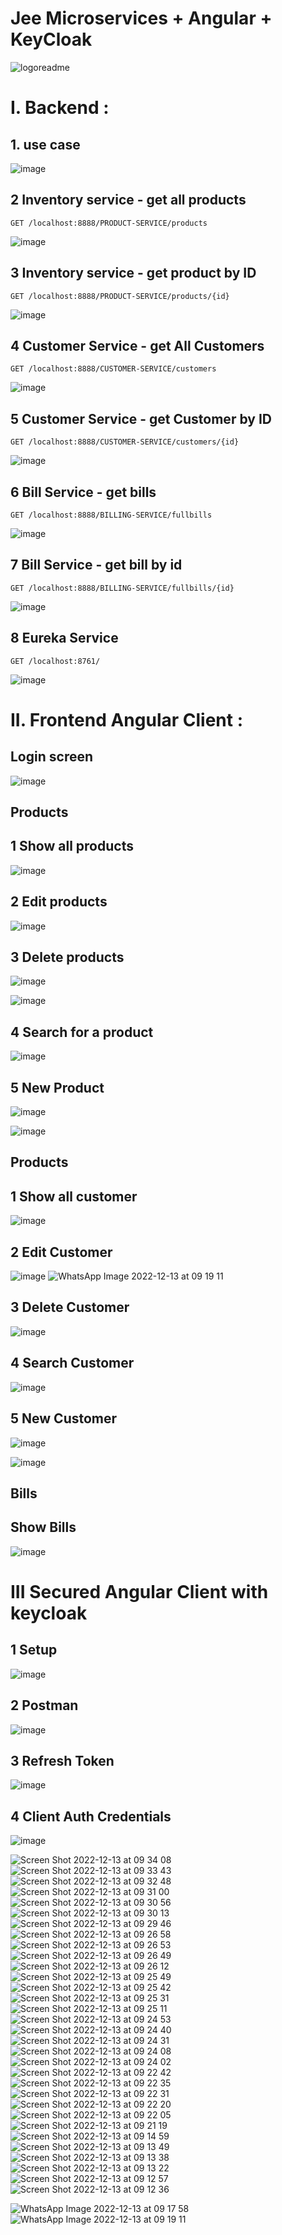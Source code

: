 #                                                         Jee Microservices + Angular + KeyCloak
![logoreadme](https://user-images.githubusercontent.com/55364638/206926865-496024be-f97d-44d8-af78-c3fa4c4d2e9f.png)
# I. Backend :
## 1. use case

![image](https://user-images.githubusercontent.com/62290643/206123723-0f5d7345-b23d-4ecb-84cb-83346104a73d.png)

## 2 Inventory service - get all products
```http
GET /localhost:8888/PRODUCT-SERVICE/products
```

![image](https://user-images.githubusercontent.com/55364638/206927699-da2bd3b9-7d1c-4ca3-837e-c9564a826ede.png)



## 3 Inventory service - get product by ID 
```http
GET /localhost:8888/PRODUCT-SERVICE/products/{id}
```

![image](https://user-images.githubusercontent.com/101510983/206922542-ff3bc375-78ba-4956-92f4-0cc57ac762b8.png)



## 4 Customer Service - get All Customers
```http
GET /localhost:8888/CUSTOMER-SERVICE/customers
```

![image](https://user-images.githubusercontent.com/101510983/206921889-6f2333f5-b2ac-4d27-839b-c0989720c140.png)


## 5 Customer Service - get Customer by ID
```http
GET /localhost:8888/CUSTOMER-SERVICE/customers/{id}
```

![image](https://user-images.githubusercontent.com/101510983/206922673-eb757211-bc70-4d62-a1c2-8248050f3133.png)


## 6 Bill Service - get bills
```http
GET /localhost:8888/BILLING-SERVICE/fullbills
```

![image](https://user-images.githubusercontent.com/101510983/206922042-3f83dfcb-cb8e-4227-ae03-b5013cbf62f5.png)


## 7 Bill Service - get bill by id
```http
GET /localhost:8888/BILLING-SERVICE/fullbills/{id}
```

![image](https://user-images.githubusercontent.com/101510983/206922866-21e9873d-ca97-4434-8cf6-57dfcaadc571.png)


## 8 Eureka Service 
```http
GET /localhost:8761/
```

![image](https://user-images.githubusercontent.com/101510983/206922145-5a50d39f-704c-4ca9-a1cc-ed65cbd20569.png)

# II. Frontend Angular Client :
## Login screen 

![image](https://user-images.githubusercontent.com/101510983/206923607-8e842b94-d208-4dc6-8cbe-fb68db9037ec.png)

## Products
## 1 Show all products 

![image](https://user-images.githubusercontent.com/55364638/206925608-0b8e8b90-f8cf-45af-987a-550ffeb810e3.png)

## 2 Edit products 

![image](https://user-images.githubusercontent.com/101510983/206923795-26a19423-e941-4acd-878e-8a0ce1e3df11.png)

## 3 Delete products 

![image](https://user-images.githubusercontent.com/55364638/206925748-42a715d1-4713-45a3-889a-ccb3ca042ca5.png)

![image](https://user-images.githubusercontent.com/55364638/206925764-23a250e5-8a39-4293-b96c-575a22dfe68b.png)


## 4 Search for a product

![image](https://user-images.githubusercontent.com/55364638/206925802-0b184999-ccb0-4a54-9fc9-dcf419205f83.png)


## 5 New Product

![image](https://user-images.githubusercontent.com/55364638/206925875-db2771c4-e4b0-4970-8f5d-e7c699a9b4ee.png)

![image](https://user-images.githubusercontent.com/55364638/206925899-ebcd1e02-dfbe-43f0-b0ca-e52d264c84a9.png)

## Products
## 1 Show all customer

![image](https://user-images.githubusercontent.com/55364638/206925644-39d57c48-dd68-4d57-a563-a76e20dabe65.png)



## 2 Edit Customer

![image](https://user-images.githubusercontent.com/101510983/206924228-151e1ed2-e1d6-406d-8849-34da1dc34937.png)
![WhatsApp Image 2022-12-13 at 09 19 11](https://user-images.githubusercontent.com/101005117/207266996-5e025253-895a-4d6c-b9da-fb4435c3d527.jpeg)


## 3 Delete Customer 

![image](https://user-images.githubusercontent.com/55364638/206926221-6b3c8033-4f51-420a-89eb-9634b8322d2b.png)



## 4 Search Customer 

![image](https://user-images.githubusercontent.com/55364638/206926003-7e101bb2-764a-4083-8270-739fa6e95709.png)



## 5 New Customer 

![image](https://user-images.githubusercontent.com/55364638/206925953-153464e1-a35e-470b-ad44-9cf09874aa25.png)


![image](https://user-images.githubusercontent.com/55364638/206925982-3003c687-4601-4ee2-b88c-f0b2b58dcf3e.png)


## Bills
## Show Bills  

![image](https://user-images.githubusercontent.com/55364638/206925572-719bdaa5-0195-46e8-b4e2-7a190a300df9.png)


# III Secured Angular Client with keycloak 
## 1 Setup
![image](https://user-images.githubusercontent.com/55364638/206931547-ea2548af-8dd5-4a6d-9906-912f9330fe16.png)


## 2 Postman
![image](https://user-images.githubusercontent.com/46407388/206116789-117ba8a2-f337-4fa4-9e01-5d34998c82e5.png)


## 3 Refresh Token
![image](https://user-images.githubusercontent.com/46407388/206116912-121fab06-38fc-4e4b-81ee-cb8013bd2ff1.png)


## 4 Client Auth Credentials
![image](https://user-images.githubusercontent.com/46407388/206117029-7f95a0d9-d7d1-453d-8b0b-8b157098d418.png)

![Screen Shot 2022-12-13 at 09 34 08](https://user-images.githubusercontent.com/101005117/207266057-7cf2d644-c4f4-462d-a4e0-284f5688fbba.jpg)
![Screen Shot 2022-12-13 at 09 33 43](https://user-images.githubusercontent.com/101005117/207266081-1c17b46b-a9db-4359-af07-5e266a69c163.jpg)
![Screen Shot 2022-12-13 at 09 32 48](https://user-images.githubusercontent.com/101005117/207266091-c5b9f707-92ba-4bb8-80ba-c55752ed0150.jpg)
![Screen Shot 2022-12-13 at 09 31 00](https://user-images.githubusercontent.com/101005117/207266095-06a415f3-8919-439b-9c61-edc7f6809f02.jpg)
![Screen Shot 2022-12-13 at 09 30 56](https://user-images.githubusercontent.com/101005117/207266099-474e1f88-cb22-4dba-8fa2-448df994c7b0.jpg)
![Screen Shot 2022-12-13 at 09 30 13](https://user-images.githubusercontent.com/101005117/207266112-6ef2a2f2-0daf-4e15-9ff8-71d88da8b672.jpg)
![Screen Shot 2022-12-13 at 09 29 46](https://user-images.githubusercontent.com/101005117/207266118-41f3b18e-3aaf-4c81-9edc-a3bd6941b4e2.jpg)
![Screen Shot 2022-12-13 at 09 26 58](https://user-images.githubusercontent.com/101005117/207266122-1cfe7ce3-f204-46dd-b947-cdd771f1fcb8.jpg)
![Screen Shot 2022-12-13 at 09 26 53](https://user-images.githubusercontent.com/101005117/207266125-36c8e11b-a790-4bf4-9560-42ffd0f8c518.jpg)
![Screen Shot 2022-12-13 at 09 26 49](https://user-images.githubusercontent.com/101005117/207266129-8a7ea3ea-6918-40da-be08-01bca98ade24.jpg)
![Screen Shot 2022-12-13 at 09 26 12](https://user-images.githubusercontent.com/101005117/207266133-485f61b3-6621-4ea1-a6bf-4fa5571a1e3a.jpg)
![Screen Shot 2022-12-13 at 09 25 49](https://user-images.githubusercontent.com/101005117/207266135-32d12350-4f92-4e65-8f74-fae3d5390480.jpg)
![Screen Shot 2022-12-13 at 09 25 42](https://user-images.githubusercontent.com/101005117/207266141-3ef301cf-a782-45c8-bae1-9d8360f9af82.jpg)
![Screen Shot 2022-12-13 at 09 25 31](https://user-images.githubusercontent.com/101005117/207266144-6f8e1737-ef3f-4f9a-b332-b8003cc06dc3.jpg)
![Screen Shot 2022-12-13 at 09 25 11](https://user-images.githubusercontent.com/101005117/207266149-1b78e089-c095-49a1-a25a-5bfe7259204e.jpg)
![Screen Shot 2022-12-13 at 09 24 53](https://user-images.githubusercontent.com/101005117/207266166-a9140c13-98fd-40d5-a879-9a0988806896.jpg)
![Screen Shot 2022-12-13 at 09 24 40](https://user-images.githubusercontent.com/101005117/207266168-b6531c30-0752-443d-9f2e-7dffab642c0e.jpg)
![Screen Shot 2022-12-13 at 09 24 31](https://user-images.githubusercontent.com/101005117/207266176-d3f25238-3d0f-43f7-9599-50e71094f388.jpg)
![Screen Shot 2022-12-13 at 09 24 08](https://user-images.githubusercontent.com/101005117/207266184-891839b2-9e02-4698-807a-55e2b0448ca3.jpg)
![Screen Shot 2022-12-13 at 09 24 02](https://user-images.githubusercontent.com/101005117/207266191-f246f1d8-65fe-465c-98a5-ff8756bf1b7e.jpg)
![Screen Shot 2022-12-13 at 09 22 42](https://user-images.githubusercontent.com/101005117/207266197-1d5e0034-44e0-49f2-a617-624fa3f2a27b.jpg)
![Screen Shot 2022-12-13 at 09 22 35](https://user-images.githubusercontent.com/101005117/207266200-bd5e8142-7c5d-4d19-b6e9-5f0e4b7a5441.jpg)
![Screen Shot 2022-12-13 at 09 22 31](https://user-images.githubusercontent.com/101005117/207266205-717e1bc8-cace-4f95-99d4-cbb789e6db78.jpg)
![Screen Shot 2022-12-13 at 09 22 20](https://user-images.githubusercontent.com/101005117/207266210-eb388c7d-8281-4d21-b9a3-16e6df3085e6.jpg)
![Screen Shot 2022-12-13 at 09 22 05](https://user-images.githubusercontent.com/101005117/207266217-95368e66-db31-4c4e-8a36-cfde4b9654d8.jpg)
![Screen Shot 2022-12-13 at 09 21 19](https://user-images.githubusercontent.com/101005117/207266218-6f4ce590-bfca-4cab-93af-3677a54ac722.jpg)
![Screen Shot 2022-12-13 at 09 14 59](https://user-images.githubusercontent.com/101005117/207266222-b9e07427-eb60-4643-804f-aa7dd2b1fa7c.jpg)
![Screen Shot 2022-12-13 at 09 13 49](https://user-images.githubusercontent.com/101005117/207266225-2bd94e4d-933a-415f-a0e0-ad9270573923.jpg)
![Screen Shot 2022-12-13 at 09 13 38](https://user-images.githubusercontent.com/101005117/207266227-5b2591f5-a5a4-4646-b020-01c1c9c1fa96.jpg)
![Screen Shot 2022-12-13 at 09 13 22](https://user-images.githubusercontent.com/101005117/207266230-d053e7f6-c0ae-4de0-8d81-65360720e044.jpg)
![Screen Shot 2022-12-13 at 09 12 57](https://user-images.githubusercontent.com/101005117/207266235-8cfb8758-4f60-4641-97be-45f83fe3d108.jpg)
![Screen Shot 2022-12-13 at 09 12 36](https://user-images.githubusercontent.com/101005117/207266239-29a70438-3520-4c5f-95f8-17d5d8186335.jpg)

![WhatsApp Image 2022-12-13 at 09 17 58](https://user-images.githubusercontent.com/101005117/207267389-c09da31f-1c64-464a-b538-e3cfaf0e24f7.jpeg)
![WhatsApp Image 2022-12-13 at 09 19 11](https://user-images.githubusercontent.com/101005117/207267401-91de2af7-772d-4e1d-bb6a-42dfbf4af35d.jpeg)
